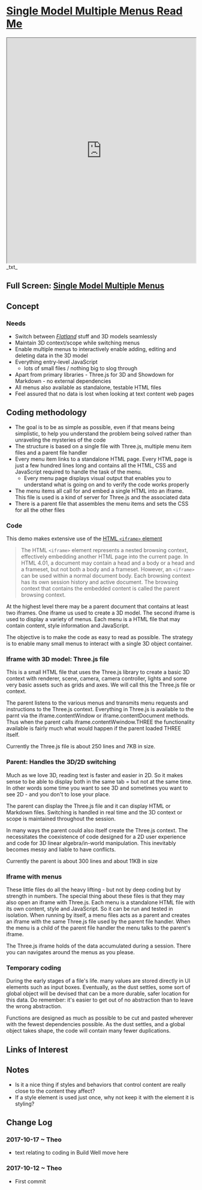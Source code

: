 <span style=display:none; >[You are now in a GitHub source code view - click this link to view Read Me file as a web page]( https://github.com/ladybug-tools/spider/#single-model-multiple-menu/README.md "View file as a web page." ) </span>


# [Single Model Multiple Menus Read Me]( #README.md )


<iframe src=https://ladybug-tools.github.io/spider/sandbox/single-model-multiple-menu/index.html width=100% height=600px ></iframe>
_txt_
<span style="display: none" >Iframes are not viewable in GitHub source code view</span>

## Full Screen: [Single Model Multiple Menus]( https://ladybug-tools.github.io/spider/sandbox/single-model-multiple-menu/index.html )


## Concept

### Needs

* Switch between _[Flatland]( https://en.wikipedia.org/wiki/Flatland )_ stuff and 3D models seamlessly
* Maintain 3D context/scope while switching menus
* Enable multiple menus to interactively enable adding, editing and deleting data in the 3D model
* Everything entry-level JavaScript
	* lots of small files / nothing big to slog through
* Apart from primary libraries - Three.js for 3D and Showdown for Markdown - no external dependencies
* All menus also available as standalone, testable HTML files
* Feel assured that no data is lost when looking at text content web pages



## Coding methodology

* The goal is to be as simple as possible, even if that means being simplistic, to help you understand the problem being solved rather than unraveling the mysteries of the code
* The structure is based on a single file with Three.js, multiple menu item files and a parent file handler
* Every menu item links to a standalone HTML page. Every HTML page is just a few hundred lines long and contains all the HTML, CSS and JavaScript required to handle the task of the menu.
	* Every menu page displays visual output that enables you to understand what is going on and to verify the code works properly
* The menu items all call for and embed a single HTML into an iframe. This file is used is a kind of server for Three.js and the associated data  
* There is a parent file that assembles the menu items and sets the CSS for all the other files




### Code

This demo makes extensive use of the [HTML ```<iframe>``` element]( https://developer.mozilla.org/en-US/docs/Web/HTML/Element/iframe )

> The HTML ```<iframe>``` element represents a nested browsing context, effectively embedding another HTML page into the current page. In HTML 4.01, a document may contain a head and a body or a head and a frameset, but not both a body and a frameset. However, an ```<iframe>``` can be used within a normal document body. Each browsing context has its own session history and active document. The browsing context that contains the embedded content is called the parent browsing context.

At the highest level there may be a parent document that contains at least two iframes. One iframe us used to create a 3D model. The second iframe is used to display a variety of menus. Each menu is a HTML file that may contain content, style information and JavaScript.

The objective is to make the code as easy to read as possible. The strategy is to enable many small menus to interact with a single 3D object container.


### Iframe with 3D model: Three.js file

This is a small HTML file that uses the Three.js library to create a basic 3D context with renderer, scene, camera, camera controller, lights and some very basic assets such as grids and axes. We will call this the Three.js file or context.

The parent listens to the various menus and transmits menu requests and instructions to the Three.js context. Everything in Three.js is available to the parnt via the iframe.contentWindow or iframe.contentDocument methods. Thus when the parent calls iframe.contentWwindow.THREE the functionality available is fairly much what would happen if the parent loaded THREE itself.

Currently the Three.js file is about 250 lines and 7KB in size.

### Parent: Handles the 3D/2D switching

Much as we love 3D, reading text is faster and easier in 2D. So it makes sense to be able to display both in the same tab = but not at the same time. In other words some time you want to see 3D and sometimes you want to see 2D - and you don't to lose your place.

The parent can display the Three.js file and it can display HTML or Markdown files. Switching is handled in real time and the 3D context or scope is maintained throughout the session.

In many ways the parent could also itself create the Three.js context. The necessitates the coexistence of code designed for a 2D user experience and  code for 3D linear algebra/in-world manipulation. This inevitably becomes messy and liable to have conflicts.

Currently the parent is about 300 lines and about 11KB in size

### Iframe with menus

These little files do all the heavy lifting - but not by deep coding but by strength in numbers. The special thing about these files is that they may also open an iframe with Three.js. Each menu is a standalone HTML file with its own content, style and JavaScript. So it can be run and tested in isolation. When running by itself, a menu files acts as a parent and creates an iframe with the same Three.js file used by the parent file handler. When the menu is a child of the parent file handler the menu talks to the parent's iframe.


The Three.js iframe holds of the data accumulated during a session. There you can navigates around the menus as you please.


### Temporary coding

During the early stages of a file's life.  many values are stored directly in UI elements such as input boxes. Eventually, as the dust settles, some sort of global object will be devised that can be a more durable, safer location for this data. Do remember: it's easier to get out of no abstraction than to leave the wrong abstraction.

Functions are designed as much as possible to be cut and pasted wherever with the fewest dependencies possible. As the dust settles, and a global object takes shape, the code will contain many fewer duplications.  



## Links of Interest


## Notes

* Is it a nice thing if styles and behaviors that control content are really close to the content they affect?
* If a style element is used just once, why not keep it with the element it is styling?


## Change Log


### 2017-10-17 ~ Theo

* text relating to coding in Build Well move here
 
### 2017-10-12 ~ Theo

* First commit
